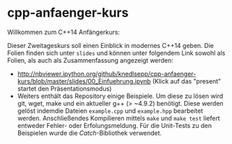 # cpp-anfaenger-kurs
Willkommen zum C++14 Anfängerkurs:

Dieser Zweitageskurs soll einen Einblick in modernes C++14 geben.
Die Folien finden sich unter `slides` und können unter folgendem Link sowohl als Folien, als auch als Zusammenfassung angezeigt werden:
- http://nbviewer.ipython.org/github/knedlsepp/cpp-anfaenger-kurs/blob/master/slides/00_Einfuehrung.ipynb
(Klick auf das "present" startet den Präsentationsmodus)
- Weiters enthält das Repository einige Beispiele. Um diese zu lösen wird git, wget, make und ein aktueller g++ (> ~4.9.2) benötigt. Diese werden gelöst indemdie Dateien `example.cpp` und `example.hpp` bearbeitet werden. Anschließendes  Kompilieren mittels `make` und `make test` liefert entweder Fehler- oder Erfolungsmeldung. Für die Unit-Tests zu den Beispielen wurde die *Catch*-Bibliothek verwendet.
